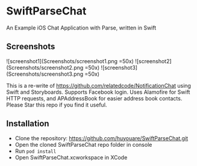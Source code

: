 # SwiftParseChat
An Example iOS Chat Application with Parse, written in Swift

## Screenshots
![screenshot1](Screenshots/screenshot1.png =50x)
![screenshot2](Screenshots/screenshot2.png =50x)
![screenshot3](Screenshots/screenshot3.png =50x)

This is a re-write of https://github.com/relatedcode/NotificationChat using Swift and Storyboards. Supports Facebook login.
Uses Alamofire for Swift HTTP requests, and APAddressBook for easier address book contacts. Please Star this repo if you find it useful.

## Installation
- Clone the repository: https://github.com/huyouare/SwiftParseChat.git
- Open the cloned SwiftParseChat repo folder in console
- Run `pod install`
- Open SwiftParseChat.xcworkspace in XCode
